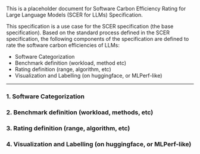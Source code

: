This is a placeholder document for Software Carbon Efficiency Rating for Large Language Models (SCER for LLMs) Specification.

This specification is a use case for the SCER specification (the base specification). Based on the standard process defined in the SCER specification, the following components of the specification are defined to rate the software carbon efficiencies of LLMs:
- Software Categorization
- Benchmark definition (workload, method etc)
- Rating definition (range, algorithm, etc)
- Visualization and Labelling (on huggingface, or MLPerf-like)
---
### 1. Software Categorization
### 2. Benchmark definition (workload, methods, etc)
### 3. Rating definition (range, algorithm, etc)
### 4. Visualization and Labelling (on huggingface, or MLPerf-like)